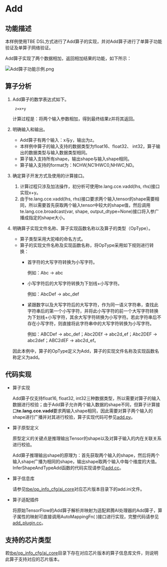 # Add<a name="ZH-CN_TOPIC_0302083439"></a>

## 功能描述<a name="section690154102412"></a>

本样例使用TBE DSL方式进行了Add算子的实现，并对Add算子进行了单算子功能验证及单算子网络验证。

Add算子实现了两个数据相加，返回相加结果的功能，如下所示：

![](https://images.gitee.com/uploads/images/2020/1223/172326_9680591d_5474059.png "Add算子功能示例.png")


## 算子分析<a name="section1672275111254"></a>

1.  Add算子的数学表达式如下。

    ```
     z=x+y
    ```

    计算过程是：将两个输入参数相加，得到最终结果z并将其返回。

2.  明确输入和输出。
    -   Add算子有两个输入：x与y，输出为z。
    -   本样例中算子的输入支持的数据类型为float16、float32、 int32，算子输出的数据类型与输入数据类型相同。
    -   算子输入支持所有shape，输出shape与输入shape相同。
    -   算子输入支持的format为：NCHW,NC1HWC0,NHWC,ND。

3.  确定算子开发方式及使用的计算接口。
    1.  计算过程只涉及加法操作，初分析可使用te.lang.cce.vadd\(lhs, rhs\)接口实现x+y。
    2.  由于te.lang.cce.vadd\(lhs, rhs\)接口要求两个输入tensor的shape需要相同，所以需要首先获取两个输入tensor中较大的shape值，然后调用te.lang.cce.broadcast\(var, shape, output\_dtype=None\)接口将入参广播成指定的shape大小。

4.  明确算子实现文件名称、算子实现函数名称以及算子的类型（OpType）。

    -   算子类型采用大驼峰的命名方式。
    -   算子的实现文件名称及实现函数名称，将OpType采用如下规则进行转换：
        -   首字符的大写字符转换为小写字符。

            例如：Abc -\> abc

        -   小写字符后的大写字符转换为下划线+小写字符。

            例如：AbcDef -\> abc\_def

        -   紧跟数字以及大写字符后的大写字符，作为同一语义字符串，查找此字符串后的第一个小写字符，并将此小写字符的前一个大写字符转换为下划线+小写字符，其余大写字符转换为小写字符。若此字符串后不存在小写字符，则直接将此字符串中的大写字符转换为小写字符。

            例如：ABCDef -\> abc\_def；Abc2DEf -\> abc2d\_ef；Abc2DEF -\> abc2def；ABC2dEF -\> abc2d\_ef。



    因此本例中，算子的OpType定义为Add，算子的实现文件名称及实现函数名称定义为add。


## 代码实现<a name="section781751919323"></a>

-   算子实现

    Add算子仅支持float16, float32, int32三种数据类型，所以需要对算子的输入数据进行校验；由于Add算子允许两个输入数据的shape不同，但算子计算接口**te.lang.cce.vadd**要求两输入shape相同，因此需要对算子两个输入的shape进行广播并对其进行校验，算子实现代码可参见[add.py](../tbe/impl/add.py)。

-   算子原型定义

    原型定义的关键点是推理输出Tensor的shape以及对算子输入的内在关联关系进行校验。

    Add算子推理输出shape的原理为：首先获取两个输入的shape，然后将两个输入shape广播为相同的shape，输出shape取两个输入中每个维度的大值。InferShapeAndTypeAdd函数的代码实现请参见[add.cc](../op_proto/add.cc)。

-   算子信息库

    请参见[tbe/op\_info\_cfg/ai\_core](../tbe/op_info_cfg/ai_core)对应芯片版本目录下的add.ini文件。

-   算子适配插件

    将原始TensorFlow的Add算子解析并映射为适配昇腾AI处理器的Add算子，算子属性的映射可直接调用AutoMappingFn\( \)接口进行实现，完整代码请参见[add\_plugin.cc](../framework/tf_plugin/add_plugin.cc)。


## 支持的芯片类型<a name="section13382182116471"></a>

若[tbe/op\_info\_cfg/ai\_core](../tbe/op_info_cfg/ai_core)目录下存在对应芯片版本的算子信息库文件，则说明此算子支持对应的芯片版本。
